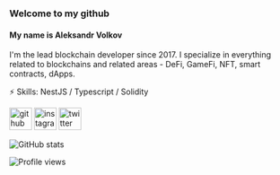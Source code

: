 ### Welcome to my github
#### My name is Aleksandr Volkov
I'm the lead blockchain developer since 2017. I specialize in everything related to blockchains and related areas - DeFi, GameFi, NFT, smart contracts, dApps.

⚡ Skills: NestJS / Typescript / Solidity


[<img src='https://cdn.jsdelivr.net/npm/simple-icons@3.0.1/icons/github.svg' alt='github' height='40'>](https://github.com/flasher007)  [<img src='https://cdn.jsdelivr.net/npm/simple-icons@3.0.1/icons/instagram.svg' alt='instagram' height='40'>](https://www.instagram.com/volkov.bz/)  [<img src='https://cdn.jsdelivr.net/npm/simple-icons@3.0.1/icons/twitter.svg' alt='twitter' height='40'>](https://twitter.com/cryptovolk007)  

![GitHub stats](https://github-readme-stats.vercel.app/api?username=flasher007&show_icons=true)  

![Profile views](https://gpvc.arturio.dev/flasher007)  
